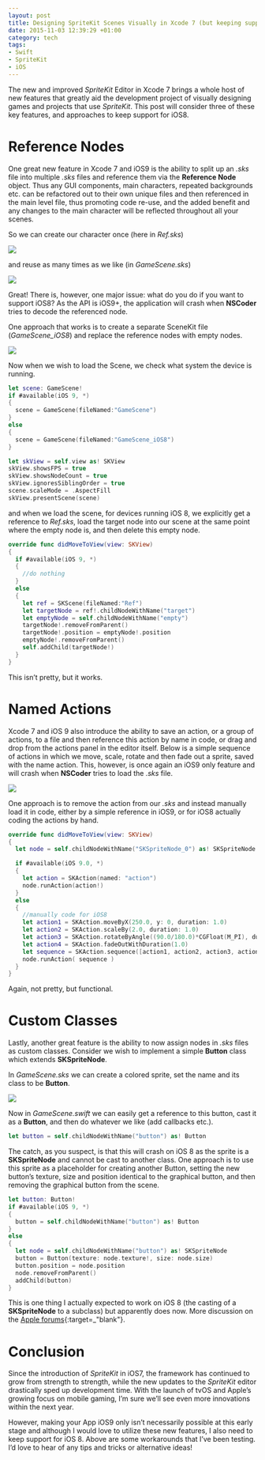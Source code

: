 ```yaml
---
layout: post
title: Designing SpriteKit Scenes Visually in Xcode 7 (but keeping support for iOS8)
date: 2015-11-03 12:39:29 +01:00
category: tech
tags:
- Swift
- SpriteKit
- iOS
---
```

The new and improved *SpriteKit* Editor in Xcode 7 brings a whole host of new features that greatly aid the development project of visually designing games and projects that use *SpriteKit*. This post will consider three of these key features, and approaches to keep support for iOS8.

# Reference Nodes

One great new feature in Xcode 7 and iOS9 is the ability to split up an *.sks* file into multiple *.sks* files and reference them via the **Reference Node** object. Thus any GUI components, main characters, repeated backgrounds etc. can be refactored out to their own unique files and then referenced in the main level file, thus promoting code re-use, and the added benefit and any changes to the main character will be reflected throughout all your scenes.

So we can create our character once (here in *Ref.sks*)

![]({{site.baseurl}}/assets/images/posts/2015/15-11-03/01.png)

and reuse as many times as we like (in *GameScene.sks*)

![]({{site.baseurl}}/assets/images/posts/2015/15-11-03/02.png)

Great! There is, however, one major issue: what do you do if you want to support iOS8? As the API is iOS9+, the application will crash when **NSCoder** tries to decode the referenced node.

One approach that works is to create a separate SceneKit file (*GameScene_iOS8*) and replace the reference nodes with empty nodes.

![]({{site.baseurl}}/assets/images/posts/2015/15-11-03/03.png)

Now when we wish to load the Scene, we check what system the device is running.

```swift
let scene: GameScene!
if #available(iOS 9, *)
{
  scene = GameScene(fileNamed:"GameScene")
}
else
{
  scene = GameScene(fileNamed:"GameScene_iOS8")
}

let skView = self.view as! SKView
skView.showsFPS = true
skView.showsNodeCount = true
skView.ignoresSiblingOrder = true
scene.scaleMode = .AspectFill
skView.presentScene(scene)
```

and when we load the scene, for devices running iOS 8, we explicitly get a reference to *Ref.sks*, load the target node into our scene at the same point where the empty node is, and then delete this empty node.

```swift
override func didMoveToView(view: SKView)
{
  if #available(iOS 9, *)
  {
    //do nothing
  }
  else
  {
    let ref = SKScene(fileNamed:"Ref")
    let targetNode = ref!.childNodeWithName("target")
    let emptyNode = self.childNodeWithName("empty")
    targetNode!.removeFromParent()
    targetNode!.position = emptyNode!.position
    emptyNode!.removeFromParent()
    self.addChild(targetNode!)
  }
}
```
This isn’t pretty, but it works.

# Named Actions

Xcode 7 and iOS 9 also introduce the ability to save an action, or a group of actions, to a file and then reference this action by name in code, or drag and drop from the actions panel in the editor itself. Below is a simple sequence of actions in which we move, scale, rotate and then fade out a sprite, saved with the name action. This, however, is once again an iOS9 only feature and will crash when **NSCoder** tries to load the *.sks* file.

![]({{site.baseurl}}/assets/images/posts/2015/15-11-03/04.gif)

One approach is to remove the action from our *.sks* and instead manually load it in code, either by a simple reference in iOS9, or for iOS8 actually coding the actions by hand.

```swift
override func didMoveToView(view: SKView)
{
  let node = self.childNodeWithName("SKSpriteNode_0") as! SKSpriteNode

  if #available(iOS 9.0, *)
  {
    let action = SKAction(named: "action")
    node.runAction(action!)
  }
  else
  {
    //manually code for iOS8
    let action1 = SKAction.moveByX(250.0, y: 0, duration: 1.0)
    let action2 = SKAction.scaleBy(2.0, duration: 1.0)
    let action3 = SKAction.rotateByAngle((90.0/180.0)*CGFloat(M_PI), duration: 1.0) //expects radians, not degrees
    let action4 = SKAction.fadeOutWithDuration(1.0)
    let sequence = SKAction.sequence([action1, action2, action3, action4])
    node.runAction( sequence )
  }
}
```
Again, not pretty, but functional.

# Custom Classes

Lastly, another great feature is the ability to now assign nodes in *.sks* files as custom classes. Consider we wish to implement a simple **Button** class which extends **SKSpriteNode**.

In *GameScene.sks* we can create a colored sprite, set the name and its class to be **Button**.

![]({{site.baseurl}}/assets/images/posts/2015/15-11-03/05.png)

Now in *GameScene.swift* we can easily get a reference to this button, cast it as a **Button**, and then do whatever we like (add callbacks etc.).

```swift
let button = self.childNodeWithName("button") as! Button
```

The catch, as you suspect, is that this will crash on iOS 8 as the sprite is a **SKSpriteNode** and cannot be cast to another class. One approach is to use this sprite as a placeholder for creating another Button, setting the new button’s texture, size and position identical to the graphical button, and then removing the graphical button from the scene.

```swift
let button: Button!  
if #available(iOS 9, *)  
{  
  button = self.childNodeWithName("button") as! Button  
}  
else  
{  
  let node = self.childNodeWithName("button") as! SKSpriteNode  
  button = Button(texture: node.texture!, size: node.size)
  button.position = node.position  
  node.removeFromParent()  
  addChild(button)  
}
```

This is one thing I actually expected to work on iOS 8 (the casting of a **SKSpriteNode** to a subclass) but apparently does now. More discussion on the [Apple forums](https://forums.developer.apple.com/thread/24996){:target=_"blank"}.

# Conclusion

Since the introduction of *SpriteKit* in iOS7, the framework has continued to grow from strength to strength, while the new updates to the *SpriteKit* editor drastically sped up development time. With the launch of tvOS and Apple’s growing focus on mobile gaming, I’m sure we’ll see even more innovations within the next year. 

However, making your App iOS9 only isn’t necessarily possible at this early stage and although I would love to utilize these new features, I also need to keep support for iOS 8. Above are some workarounds that I’ve been testing. I’d love to hear of any tips and tricks or alternative ideas!
